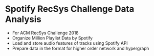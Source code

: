 # Spotify RecSys Challenge Data Analysis

* For ACM RecSys Challenge 2018
* Organize Million Playlist Data by Spotify 
* Load and store audio features of tracks using Spotify API
* Prepare data in the format for higher order network and hypergraph
  
